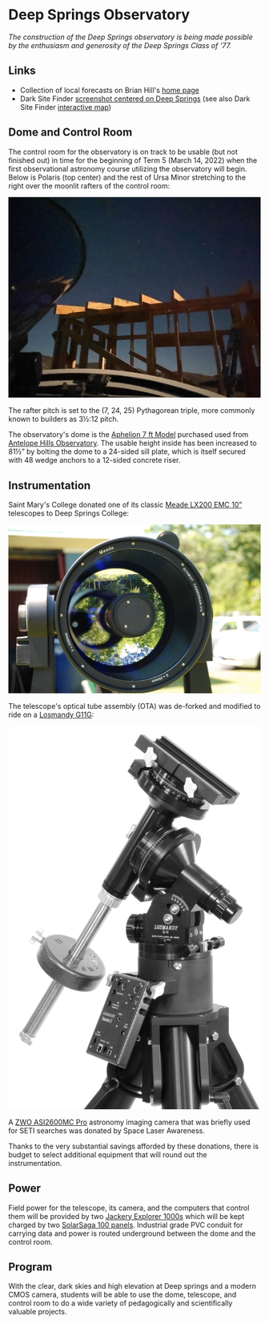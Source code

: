 # Deep Springs Observatory

*The construction of the Deep Springs observatory is being made possible by the enthusiasm and generosity of the Deep Springs Class of '77.*

## Links

* Collection of local forecasts on Brian Hill's [home page](../index.html#weather-forecasts)
* Dark Site Finder [screenshot centered on Deep Springs](./resources/DarkSiteFinderDeepSprings.png) (see also Dark Site Finder [interactive map](https://darksitefinder.com/maps/world.html#10/37.3749/-117.9802))

## Dome and Control Room

The control room for the observatory is on track to be usable (but not finished out) in time for the beginning of Term 5 (March 14, 2022) when the first observational astronomy course
utilizing the observatory will begin. Below is Polaris (top center) and the rest of Ursa Minor stretching to the right over the moonlit rafters of the control room:

![Control Room Framing Begun](./photos/UrsaMinorOverRaftersFromDome.jpeg)

The rafter pitch is set to the (7, 24, 25) Pythagorean triple, more commonly known to builders as 3&frac12;:12 pitch.

The observatory's dome is the [Aphelion 7 ft Model](https://www.apheliondomes.com/products.html) purchased used from [Antelope Hills Observatory](http://www.antelopehillsobservatory.org). The  usable height inside has been increased to 81&frac12;&rdquo; by bolting the dome to a 24-sided sill plate, which is itself secured with 48 wedge anchors to a 12-sided concrete riser.

## Instrumentation

Saint Mary's College donated one of its classic [Meade LX200 EMC 10&rdquo;](./resources/LX200_Classic_Manual.pdf) telescopes to Deep Springs College:

![Meade LX200 EMC 10](./photos/MeadeLX200EMC.jpg)

The telescope's optical tube assembly (OTA) was de-forked and modified to ride on a [Losmandy G11G](http://www.losmandy.com/g-11.html):

![Losmandy G11G](./photos/LosmandyG11G.jpg)

A [ZWO ASI2600MC Pro](https://astronomy-imaging-camera.com/product/asi2600mc-pro-color) astronomy imaging camera that was briefly used for SETI searches was donated by Space Laser Awareness.

Thanks to the very substantial savings afforded by these donations, there is budget to select additional equipment that will round out the instrumentation.

## Power

Field power for the telescope, its camera, and the computers that control them will be provided by two [Jackery Explorer 1000s](https://www.jackery.com/products/explorer-1000-portable-power-station) which will be kept charged by two [SolarSaga 100 panels](https://www.jackery.com/products/solarsaga-100w-solar-panel). Industrial grade PVC conduit for carrying data and power is routed underground between the dome and the control room.

## Program

With the clear, dark skies and high elevation at Deep springs and a modern CMOS camera, students will be able to use the dome, telescope, and control room to do a wide variety of pedagogically and scientifically valuable projects.
